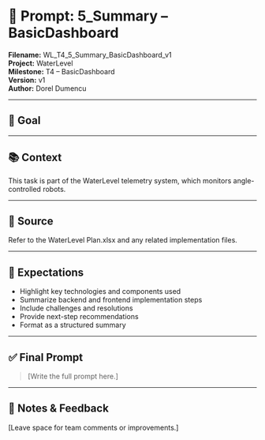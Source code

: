 # 📌 Prompt: 5_Summary – BasicDashboard

**Filename:** WL_T4_5_Summary_BasicDashboard_v1  
**Project:** WaterLevel  
**Milestone:** T4 – BasicDashboard  
**Version:** v1  
**Author:** Dorel Dumencu

---

## 🎯 Goal



---

## 📚 Context

This task is part of the WaterLevel telemetry system, which monitors angle-controlled robots.

---

## 📂 Source

Refer to the WaterLevel Plan.xlsx and any related implementation files.

---

## 📐 Expectations
- Highlight key technologies and components used  
- Summarize backend and frontend implementation steps  
- Include challenges and resolutions  
- Provide next-step recommendations  
- Format as a structured summary
---

## ✅ Final Prompt

> [Write the full prompt here.]

---

## 🧠 Notes & Feedback

[Leave space for team comments or improvements.]
